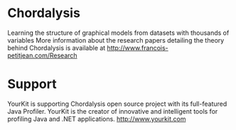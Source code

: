 # Chordalysis
Learning the structure of graphical models from datasets with thousands of variables
More information about the research papers detailing the theory behind Chordalysis is available at http://www.francois-petitjean.com/Research

# Support
YourKit is supporting Chordalysis open source project with its full-featured Java Profiler.
YourKit is the creator of innovative and intelligent tools for profiling Java and .NET applications. http://www.yourkit.com 
